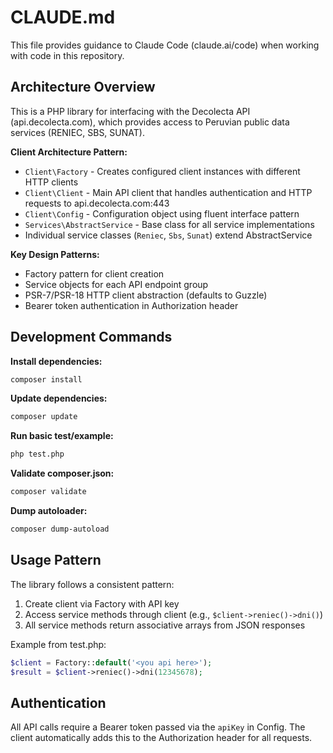 # CLAUDE.md

This file provides guidance to Claude Code (claude.ai/code) when working with code in this repository.

## Architecture Overview

This is a PHP library for interfacing with the Decolecta API (api.decolecta.com), which provides access to Peruvian public data services (RENIEC, SBS, SUNAT).

**Client Architecture Pattern:**
- `Client\Factory` - Creates configured client instances with different HTTP clients
- `Client\Client` - Main API client that handles authentication and HTTP requests to api.decolecta.com:443 
- `Client\Config` - Configuration object using fluent interface pattern
- `Services\AbstractService` - Base class for all service implementations
- Individual service classes (`Reniec`, `Sbs`, `Sunat`) extend AbstractService

**Key Design Patterns:**
- Factory pattern for client creation
- Service objects for each API endpoint group
- PSR-7/PSR-18 HTTP client abstraction (defaults to Guzzle)
- Bearer token authentication in Authorization header

## Development Commands

**Install dependencies:**
```bash
composer install
```

**Update dependencies:**
```bash
composer update
```

**Run basic test/example:**
```bash
php test.php
```

**Validate composer.json:**
```bash
composer validate
```

**Dump autoloader:**
```bash
composer dump-autoload
```

## Usage Pattern

The library follows a consistent pattern:
1. Create client via Factory with API key
2. Access service methods through client (e.g., `$client->reniec()->dni()`)
3. All service methods return associative arrays from JSON responses

Example from test.php:
```php
$client = Factory::default('<you api here>');
$result = $client->reniec()->dni(12345678);
```

## Authentication

All API calls require a Bearer token passed via the `apiKey` in Config. The client automatically adds this to the Authorization header for all requests.